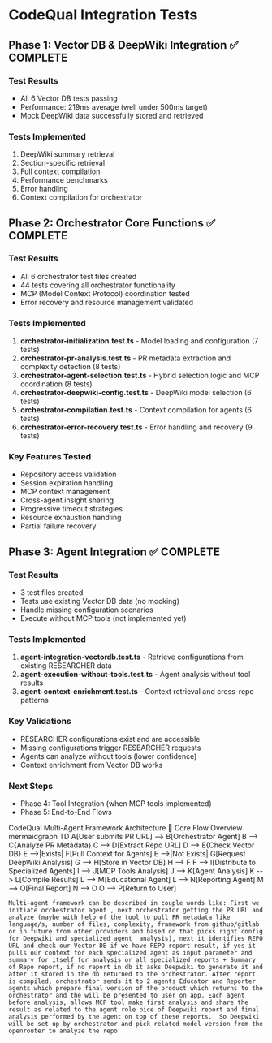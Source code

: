 # CodeQual Integration Tests

## Phase 1: Vector DB & DeepWiki Integration ✅ COMPLETE

### Test Results
- All 6 Vector DB tests passing
- Performance: 219ms average (well under 500ms target)
- Mock DeepWiki data successfully stored and retrieved

### Tests Implemented
1. DeepWiki summary retrieval
2. Section-specific retrieval
3. Full context compilation
4. Performance benchmarks
5. Error handling
6. Context compilation for orchestrator

## Phase 2: Orchestrator Core Functions ✅ COMPLETE

### Test Results
- All 6 orchestrator test files created
- 44 tests covering all orchestrator functionality
- MCP (Model Context Protocol) coordination tested
- Error recovery and resource management validated

### Tests Implemented
1. **orchestrator-initialization.test.ts** - Model loading and configuration (7 tests)
2. **orchestrator-pr-analysis.test.ts** - PR metadata extraction and complexity detection (8 tests)
3. **orchestrator-agent-selection.test.ts** - Hybrid selection logic and MCP coordination (8 tests)
4. **orchestrator-deepwiki-config.test.ts** - DeepWiki model selection (6 tests)
5. **orchestrator-compilation.test.ts** - Context compilation for agents (6 tests)
6. **orchestrator-error-recovery.test.ts** - Error handling and recovery (9 tests)

### Key Features Tested
- Repository access validation
- Session expiration handling
- MCP context management
- Cross-agent insight sharing
- Progressive timeout strategies
- Resource exhaustion handling
- Partial failure recovery

## Phase 3: Agent Integration ✅ COMPLETE

### Test Results
- 3 test files created
- Tests use existing Vector DB data (no mocking)
- Handle missing configuration scenarios
- Execute without MCP tools (not implemented yet)

### Tests Implemented
1. **agent-integration-vectordb.test.ts** - Retrieve configurations from existing RESEARCHER data
2. **agent-execution-without-tools.test.ts** - Agent analysis without tool results
3. **agent-context-enrichment.test.ts** - Context retrieval and cross-repo patterns

### Key Validations
- RESEARCHER configurations exist and are accessible
- Missing configurations trigger RESEARCHER requests
- Agents can analyze without tools (lower confidence)
- Context enrichment from Vector DB works

### Next Steps
- Phase 4: Tool Integration (when MCP tools implemented)
- Phase 5: End-to-End Flows


CodeQual Multi-Agent Framework Architecture
🎯 Core Flow Overview
mermaidgraph TD
    A[User submits PR URL] --> B[Orchestrator Agent]
    B --> C{Analyze PR Metadata}
    C --> D[Extract Repo URL]
    D --> E{Check Vector DB}
    E -->|Exists| F[Pull Context for Agents]
    E -->|Not Exists| G[Request DeepWiki Analysis]
    G --> H[Store in Vector DB]
    H --> F
    F --> I[Distribute to Specialized Agents]
    I --> J[MCP Tools Analysis]
    J --> K[Agent Analysis]
    K --> L[Compile Results]
    L --> M[Educational Agent]
    L --> N[Reporting Agent]
    M --> O[Final Report]
    N --> O
    O --> P[Return to User]

    Multi-agent framework can be described in couple words like: First we initiate orchestrator agent , next orchestrator getting the PR URL and analyze (maybe with help of the tool to pull PR metadata like language/s, number of files, complexity, framework from github/gitlab or in future from other providers and based on that picks right config for Deepwiki and specialized agent  analysis), next it identifies REPO URL and check our Vector DB if we have REPO report result, if yes it pulls our context for each specialized agent as input parameter and summary for itself for analysis or all specialized reports + Summary of Repo report, if no report in db it asks Deepwiki to generate it and after it stored in the db returned to the orchestrator. After report is compiled, orchestrator sends it to 2 agents Educator and Reporter agents which prepare final version of the product which returns to the orchestrator and the will be presented to user on app. Each agent before analysis, allows MCP tool make first analysis and share the result as related to the agent role pice of Deepwiki report and final analysis performed by the agent on top of these reports.  So Deepwiki will be set up by orchestrator and pick related model version from the openrouter to analyze the repo